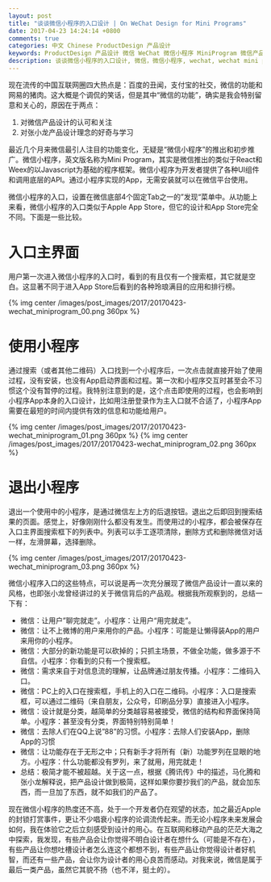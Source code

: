 ```yaml
---
layout: post
title: "谈谈微信小程序的入口设计 | On WeChat Design for Mini Programs"
date: 2017-04-23 14:24:14 +0800
comments: true
categories: 中文 Chinese ProductDesign 产品设计
keywords: ProductDesign 产品设计 微信 WeChat 微信小程序 MiniProgram 微信产品设计
description: 谈谈微信小程序的入口设计, 微信，微信小程序, wechat, wechat mini programs, wechat design
---
```


现在流传的中国互联网圈四大热点是：百度的丑闻，支付宝的社交，微信的功能和网易的猪肉。这大概是个调侃的笑话，但是其中“微信的功能”，确实是我会特别留意和关心的，原因在于两点：

1. 对微信产品设计的认可和关注
2. 对张小龙产品设计理念的好奇与学习

最近几个月来微信最引人注目的功能变化，无疑是“微信小程序”的推出和初步推广。微信小程序，英文版名称为Mini Program，其实是微信推出的类似于React和Weex的以Javascript为基础的程序框架。微信小程序为开发者提供了各种UI组件和调用底层的API。通过小程序实现的App，无需安装就可以在微信平台使用。

微信小程序的入口，设置在微信底部4个固定Tab之一的”发现“菜单中。从功能上来看，微信小程序的入口类似于Apple App Store，但它的设计和App Store完全不同。下面是一些比较。

<!--more-->  

# 入口主界面

用户第一次进入微信小程序的入口时，看到的有且仅有一个搜索框，其它就是空白。这显著不同于进入App Store后看到的各种玲琅满目的应用和排行榜。

{% img center /images/post_images/2017/20170423-wechat_miniprogram_00.png 360px %}

# 使用小程序

通过搜索（或者其他二维码）入口找到一个小程序后，一次点击就直接开始了使用过程，没有安装，也没有App启动界面和过程。第一次和小程序交互时甚至会不习惯这个没有暂停的过程。我特别注意到的是，这个点击即使用的过程，也会影响到小程序App本身的入口设计，比如用注册登录作为主入口就不合适了，小程序App需要在最短的时间内提供有效的信息和功能给用户。

{% img center /images/post_images/2017/20170423-wechat_miniprogram_01.png 360px %}
{% img center /images/post_images/2017/20170423-wechat_miniprogram_02.png 360px %}

# 退出小程序

退出一个使用中的小程序，是通过微信左上方的后退按钮。退出之后即回到搜索结果的页面。感觉上，好像刚刚什么都没有发生。而使用过的小程序，都会被保存在入口主界面搜索框下的列表中。列表可以手工逐项清除，删除方式和删除微信对话一样，左滑屏幕，选择删除。

{% img center /images/post_images/2017/20170423-wechat_miniprogram_03.png 360px %}

微信小程序入口的这些特点，可以说是再一次充分展现了微信产品设计一直以来的风格，也即张小龙曾经讲过的关于微信背后的产品观。根据我所观察到的，总结一下有：

* 微信：让用户”聊完就走”。小程序：让用户“用完就走”。
* 微信：让不上微博的用户来用你的产品。小程序：可能是让懒得装App的用户来用你的小程序。
* 微信：大部分的新功能是可以砍掉的；只抓主场景，不做全功能，做多源于不自信。小程序：你看到的只有一个搜索框。
* 微信：需求来自于对信息流的理解，让品牌通过朋友传播。小程序：二维码入口。
* 微信：PC上的入口在搜索框，手机上的入口在二维码。小程序：入口是搜索框，可以通过二维码（来自朋友，公众号，印刷品分享）直接进入小程序。
* 微信：设计就是分类，越简单的分类越容易被接受，微信的结构和界面保持简单。小程序：甚至没有分类，界面特别特别简单！
* 微信：去除人们在QQ上说”88”的习惯。小程序：去除人们安装App，删除App的习惯
* 微信：让功能存在于无形之中；只有新手才将所有（新）功能罗列在显眼的地方。小程序：什么功能都没有罗列，来了就用，用完就走！
* 总结：极简才能不被超越。关于这一点，根据《腾讯传》中的描述，马化腾和张小龙解释说，把产品设计做到极简，这样如果你要抄我们的产品，就会加东西，而一旦加了东西，就不如我们的产品了。

现在微信小程序的热度还不高，处于一个开发者仍在观望的状态，加之最近Apple的封锁打赏事件，更让不少唱衰小程序的论调流传起来。而无论小程序未来发展会如何，我在体验它之后立刻感受到设计的用心。在互联网和移动产品的茫茫大海之中探索，我发现，有些产品会让你觉得不明白设计者在想什么（可能是不存在），有些产品让你想吐槽设计者怎么连这个都想不到，有些产品让你觉得设计者好机智，而还有一些产品，会让你为设计者的用心良苦而感动。对我来说，微信是属于最后一类产品，虽然它其貌不扬（也不洋，挺土的）。